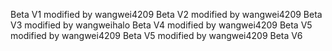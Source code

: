 Beta V1
modified by wangwei4209 Beta V2
modified by wangwei4209 Beta V3
modified by wangweihalo Beta V4
modified by wangwei4209 Beta V5
modified by wangwei4209 Beta V5
modified by wangwei4209 Beta V6

